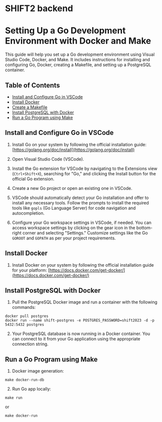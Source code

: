 # SHIFT2 backend

# Setting Up a Go Development Environment with Docker and Make

This guide will help you set up a Go development environment using Visual Studio Code, Docker, and Make. It includes instructions for installing and configuring Go, Docker, creating a Makefile, and setting up a PostgreSQL container.

## Table of Contents

-   [Install and Configure Go in VSCode](#install-and-configure-go-in-vscode)
-   [Install Docker](#install-docker)
-   [Create a Makefile](#create-a-makefile)
-   [Install PostgreSQL with Docker](#install-postgresql-with-docker)
-   [Run a Go Program using Make](#run-a-go-program-using-make)

## Install and Configure Go in VSCode

1. Install Go on your system by following the official installation guide: [https://golang.org/doc/install](https://golang.org/doc/install)

2. Open Visual Studio Code (VSCode).

3. Install the Go extension for VSCode by navigating to the Extensions view (`Ctrl+Shift+X`), searching for "Go," and clicking the Install button for the official Go extension.

4. Create a new Go project or open an existing one in VSCode.

5. VSCode should automatically detect your Go installation and offer to install any necessary tools. Follow the prompts to install the required tools like `gopls` (Go Language Server) for code navigation and autocompletion.

6. Configure your Go workspace settings in VSCode, if needed. You can access workspace settings by clicking on the gear icon in the bottom-right corner and selecting "Settings." Customize settings like the Go `GOROOT` and `GOPATH` as per your project requirements.

## Install Docker

1. Install Docker on your system by following the official installation guide for your platform: [https://docs.docker.com/get-docker/](https://docs.docker.com/get-docker/)

## Install PostgreSQL with Docker

1. Pull the PostgreSQL Docker image and run a container with the following commands:

```
docker pull postgres
docker run --name shift-postgres -e POSTGRES_PASSWORD=shift2023 -d -p 5432:5432 postgres
```

2. Your PostgreSQL database is now running in a Docker container. You can connect to it from your Go application using the appropriate connection string.

## Run a Go Program using Make

1. Docker image generation:

```
make docker-run-db
```

2. Run Go app locally:

```
make run
```

or

```
make docker-run
```
